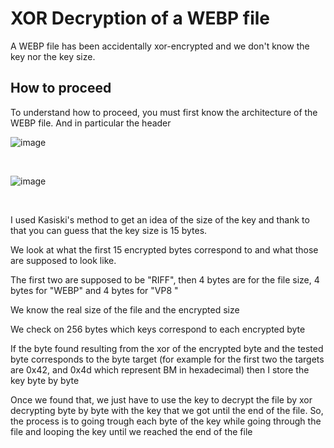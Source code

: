 # XOR Decryption of a WEBP file

A WEBP file has been accidentally xor-encrypted and we don't know the key nor the key size.


## How to proceed

To understand how to proceed, you must first know the architecture of the WEBP file. And in particular the header


![image](https://github.com/loupmesquita/CryptographyChallenges/assets/57537562/7cfcaf17-7fc4-47d4-8e12-e577eb82ce0e)



<br> 

![image](https://github.com/loupmesquita/CryptographyChallenges/assets/57537562/9aad99c5-b623-4946-9290-afe7dc42517b)

<br> 

I used Kasiski's method to get an idea of the size of the key and thank to that you can guess that the key size is 15 bytes.

We look at what the first 15 encrypted bytes correspond to and what those are supposed to look like.

The first two are supposed to be "RIFF", then 4 bytes are for the file size, 4 bytes for "WEBP" and 4 bytes for "VP8 "

We know the real size of the file and the encrypted size

We check on 256 bytes which keys correspond to each encrypted byte

If the byte found resulting from the xor of the encrypted byte and the tested byte corresponds to the byte target (for example for the first two the targets are 0x42, and 0x4d which represent BM in hexadecimal) then I store the key byte by byte

Once we found that, we just have to use the key to decrypt the file by xor decrypting byte by byte with the key that we got until the end of the file. So, the process is to going trough each byte of the key while going through the file and looping the key until we reached the end of the file
